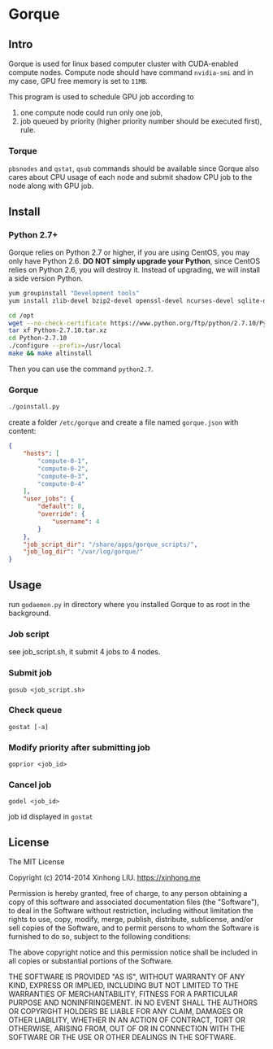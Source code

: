 # Gorque

## Intro
Gorque is used for linux based computer cluster with CUDA-enabled compute nodes. Compute node should have command ```nvidia-smi``` and in my case, GPU free memory is set to ```11MB```.

This program is used to schedule GPU job according to 
1. one compute node could run only one job, 
2. job queued by priority (higher priority number should be executed first),
rule. 

### Torque
`pbsnodes` and `qstat`, `qsub` commands should be available since Gorque also cares about CPU usage of each node and submit shadow CPU job to the node along with GPU job.

## Install

### Python 2.7+

Gorque relies on Python 2.7 or higher, if you are using CentOS, you may only have Python 2.6. **DO NOT simply upgrade your Python**, since CentOS relies on Python 2.6, you will destroy it.
Instead of upgrading, we will install a side version Python.

```sh
yum groupinstall "Development tools"
yum install zlib-devel bzip2-devel openssl-devel ncurses-devel sqlite-devel readline-devel tk-devel gdbm-devel db4-devel libpcap-devel xz-devel

cd /opt
wget --no-check-certificate https://www.python.org/ftp/python/2.7.10/Python-2.7.10.tar.xz
tar xf Python-2.7.10.tar.xz
cd Python-2.7.10
./configure --prefix=/usr/local
make && make altinstall
```

Then you can use the command `python2.7`.

### Gorque

```sh
./goinstall.py
```
create a folder `/etc/gorque` and create a file named `gorque.json` with content:

```json
{
    "hosts": [
        "compute-0-1",
        "compute-0-2",
        "compute-0-3",
        "compute-0-4"
    ],
    "user_jobs": {
        "default": 8,
        "override": {
            "username": 4
        }
    },
    "job_script_dir": "/share/apps/gorque_scripts/",
    "job_log_dir": "/var/log/gorque/"
}
```

## Usage

run `godaemon.py` in directory where you installed Gorque to as root in the background.

### Job script

see job_script.sh, it submit 4 jobs to 4 nodes.

### Submit job
```shell
gosub <job_script.sh>
```
### Check queue
```shell
gostat [-a]
```

### Modify priority after submitting job
```shell
goprior <job_id>
```

### Cancel job
```shell
godel <job_id>
```
job id displayed in `gostat`

## License

The MIT License

Copyright (c) 2014-2014 Xinhong LIU. https://xinhong.me

Permission is hereby granted, free of charge, to any person obtaining a copy
of this software and associated documentation files (the "Software"), to deal
in the Software without restriction, including without limitation the rights
to use, copy, modify, merge, publish, distribute, sublicense, and/or sell
copies of the Software, and to permit persons to whom the Software is
furnished to do so, subject to the following conditions:

The above copyright notice and this permission notice shall be included in
all copies or substantial portions of the Software.

THE SOFTWARE IS PROVIDED "AS IS", WITHOUT WARRANTY OF ANY KIND, EXPRESS OR
IMPLIED, INCLUDING BUT NOT LIMITED TO THE WARRANTIES OF MERCHANTABILITY,
FITNESS FOR A PARTICULAR PURPOSE AND NONINFRINGEMENT. IN NO EVENT SHALL THE
AUTHORS OR COPYRIGHT HOLDERS BE LIABLE FOR ANY CLAIM, DAMAGES OR OTHER
LIABILITY, WHETHER IN AN ACTION OF CONTRACT, TORT OR OTHERWISE, ARISING FROM,
OUT OF OR IN CONNECTION WITH THE SOFTWARE OR THE USE OR OTHER DEALINGS IN
THE SOFTWARE.
